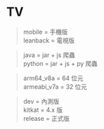 # TV

> mobile = 手機版  
> leanback = 電視版

> java = jar + js 爬蟲  
> python = jar + js + py 爬蟲

> arm64_v8a = 64 位元  
> armeabi_v7a = 32 位元

> dev = 內測版  
> kitkat = 4.x 版  
> release = 正式版
